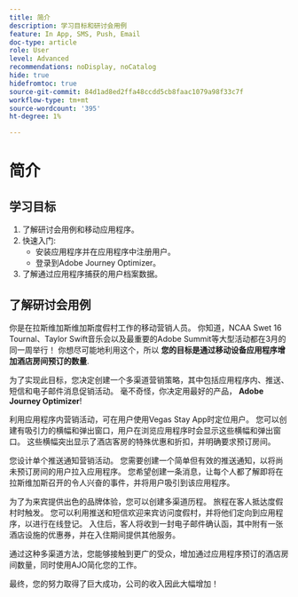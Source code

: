 ```yaml
---
title: 简介
description: 学习目标和研讨会用例
feature: In App, SMS, Push, Email
doc-type: article
role: User
level: Advanced
recommendations: noDisplay, noCatalog
hide: true
hidefromtoc: true
source-git-commit: 84d1ad8ed2ffa48ccdd5cb8faac1079a98f33c7f
workflow-type: tm+mt
source-wordcount: '395'
ht-degree: 1%

---
```



# 简介

## 学习目标

1. 了解研讨会用例和移动应用程序。
2. 快速入门:
   * 安装应用程序并在应用程序中注册用户。
   * 登录到Adobe Journey Optimizer。
3. 了解通过应用程序捕获的用户档案数据。

## 了解研讨会用例

你是在拉斯维加斯维加斯度假村工作的移动营销人员。 你知道，NCAA Swet 16 Tournal、Taylor Swift音乐会以及最重要的Adobe Summit等大型活动都在3月的同一周举行！ 你想尽可能地利用这个，所以 **您的目标是通过移动设备应用程序增加酒店房间预订的数量**.

为了实现此目标，您决定创建一个多渠道营销策略，其中包括应用程序内、推送、短信和电子邮件消息促销活动。  毫不奇怪，你决定用最好的产品， **Adobe Journey Optimizer**!

利用应用程序内营销活动，可在用户使用Vegas Stay App时定位用户。 您可以创建有吸引力的横幅和弹出窗口，用户在浏览应用程序时会显示这些横幅和弹出窗口。 这些横幅突出显示了酒店客房的特殊优惠和折扣，并明确要求预订房间。

您设计单个推送通知营销活动。 您需要创建一个简单但有效的推送通知，以将尚未预订房间的用户拉入应用程序。 您希望创建一条消息，让每个人都了解即将在拉斯维加斯召开的令人兴奋的事件，并将用户吸引到该应用程序。

为了为来宾提供出色的品牌体验，您可以创建多渠道历程。 旅程在客人抵达度假村时触发。 您可以利用推送和短信欢迎来宾访问度假村，并将他们定向到应用程序，以进行在线登记。 入住后，客人将收到一封电子邮件确认函，其中附有一张酒店设施的优惠券，并在入住期间提供其他服务。

通过这种多渠道方法，您能够接触到更广的受众，增加通过应用程序预订的酒店房间数量，同时使用AJO简化您的工作。

最终，您的努力取得了巨大成功，公司的收入因此大幅增加！
